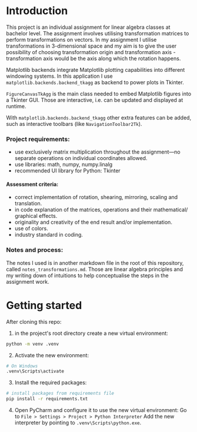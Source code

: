# Introduction
This project is an individual assignment for linear algebra classes at bachelor level. 
The assignment involves utilising transformation matrices to perform transformations on vectors.
In my assignment I utilise transformations in 3-dimensional space and my aim is to give the user possibility of choosing 
transformation origin and transformation axis - transformation axis would be the axis along which the rotation happens.

Matplotlib backends integrate Matplotlib plotting capabilities into different windowing systems.
In this application I use `matplotlib.backends.backend_tkagg` as backend to power plots in Tkinter.

`FigureCanvasTkAgg` is the main class needed to embed Matplotlib figures into a Tkinter GUI. 
Those are interactive, i.e. can be updated and displayed at runtime.

With `matplotlib.backends.backend_tkagg` other extra features can be added, such as interactive toolbars (like `NavigationToolbar2Tk`).


### Project requirements:
- use exclusively matrix multiplication throughout the assignment—no separate operations on individual coordinates allowed. 
- use libraries: math, numpy, numpy.linalg
- recommended UI library for Python: Tkinter

#### Assessment criteria:
- correct implementation of rotation, shearing, mirroring, scaling and translation.
- in code explanation of the matrices, operations and their mathematical/ graphical effects.
- originality and creativity of the end result and/or implementation.
- use of colors.
- industry standard in coding.

### Notes and process:
The notes I used is in another markdown file in the root of this repository, called `notes_transformations.md`. 
Those are linear algebra principles and my writing down of intuitions to help conceptualise the steps in the assignment work.


# Getting started
After cloning this repo:

1. in the project's root directory create a new virtual environment:
```bash
python -m venv .venv
```

2. Activate the new environment:
```bash
# On Windows
.venv\Scripts\activate
```

3. Install the required packages:

```bash
# install packages from requirements file
pip install -r requirements.txt
```

4. Open PyCharm and configure it to use the new virtual environment:
Go to `File > Settings > Project > Python Interpreter`
Add the new interpreter by pointing to `.venv\Scripts\python.exe`.

